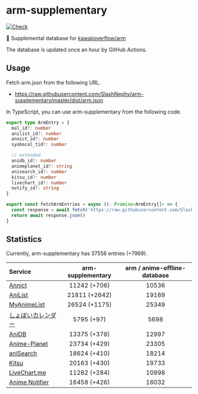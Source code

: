 # arm-supplementary

[![Check](https://github.com/SlashNephy/arm-supplementary/actions/workflows/check-node.yml/badge.svg)](https://github.com/SlashNephy/arm-supplementary/actions/workflows/check-node.yml)

💊 Supplemental database for [kawaiioverflow/arm](https://github.com/kawaiioverflow/arm)

The database is updated once an hour by GitHub Actions.

## Usage

Fetch arm.json from the following URL.

- https://raw.githubusercontent.com/SlashNephy/arm-supplementary/master/dist/arm.json

In TypeScript, you can use arm-supplementary from the following code.

```TypeScript
export type ArmEntry = {
  mal_id?: number
  anilist_id?: number
  annict_id?: number
  syobocal_tid?: number

  // extended
  anidb_id?: number
  animeplanet_id?: string
  anisearch_id?: number
  kitsu_id?: number
  livechart_id?: number
  notify_id?: string
}

export const fetchArmEntries = async (): Promise<ArmEntry[]> => {
  const response = await fetch('https://raw.githubusercontent.com/SlashNephy/arm-supplementary/master/dist/arm.json')
  return await response.json()
}
```

## Statistics

Currently, arm-supplementary has 37556 entries (+7969).

| Service                                     | arm-supplementary | arm / anime-offline-database |
| :------------------------------------------ | :---------------: | :--------------------------: |
| [Annict](https://annict.com)                |   11242 (+706)    |            10536             |
| [AniList](https://anilist.co)               |   21811 (+2642)   |            19169             |
| [MyAnimeList](https://myanimelist.net)      |   26524 (+1175)   |            25349             |
| [しょぼいカレンダー](https://cal.syoboi.jp) |    5795 (+97)     |             5698             |
| [AniDB](https://anidb.net)                  |   13375 (+378)    |            12997             |
| [Anime-Planet](https://anime-planet.com)    |   23734 (+429)    |            23305             |
| [aniSearch](https://anisearch.com)          |   18624 (+410)    |            18214             |
| [Kitsu](https://kitsu.io)                   |   20163 (+430)    |            19733             |
| [LiveChart.me](https://livechart.me)        |   11282 (+284)    |            10998             |
| [Anime Notifier](https://notify.moe)        |   16458 (+426)    |            16032             |

